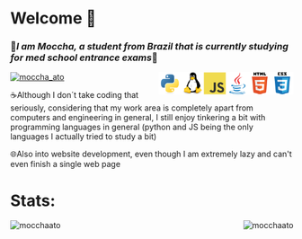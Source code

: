 <h1 align="left">Welcome 👋</h1>
<h3 align="left">🐰<em>I am Moccha, a student from Brazil that is currently studying for med school entrance
        exams</em>🐰</h3>

<p><a style="float:left;" href="https://twitter.com/moccha_ato" target="blank"><img
            src="https://img.shields.io/twitter/follow/moccha_ato?logo=twitter&style=for-the-badge"
            alt="moccha_ato" /></a>
</p >&nbsp;<img align="right"
            src="https://raw.githubusercontent.com/devicons/devicon/master/icons/css3/css3-original-wordmark.svg"
            alt="css3" width="40" height="40" /> <img align="right"
            src="https://raw.githubusercontent.com/devicons/devicon/master/icons/html5/html5-original-wordmark.svg"
            alt="html5" width="40" height="40" /> <img align="right"
            src="https://raw.githubusercontent.com/devicons/devicon/master/icons/java/java-original.svg" alt="java"
            width="40" height="40" /> <img align="right"
            src="https://raw.githubusercontent.com/devicons/devicon/master/icons/javascript/javascript-original.svg"
            alt="javascript" width="40" height="40" /> <img align="right"
            src="https://raw.githubusercontent.com/devicons/devicon/master/icons/linux/linux-original.svg" alt="linux"
            width="40" height="40" /> <img align="right"
            src="https://raw.githubusercontent.com/devicons/devicon/master/icons/python/python-original.svg"
            alt="python" width="40" height="40" /></p>
<p>☕Although I don´t take coding that seriously, considering that my work area is completely apart from computers and
    engineering in general, I still enjoy tinkering a bit with programming languages in general (python and JS being the
    only languages I actually tried to study a bit)</p>
<p>🌐Also into website development, even though I am extremely lazy and can't even finish a single web page</p>
<h1 align="left">Stats:</h1>
<p><img align="left"
        src="https://github-readme-stats.vercel.app/api/top-langs?username=mocchaato&show_icons=true&locale=en&layout=compact"
        alt="mocchaato" /></p>

<p>&nbsp;<img align="right"
        src="https://github-readme-stats.vercel.app/api?username=mocchaato&show_icons=true&locale=en" alt="mocchaato" />
</p>
<!--
**macchiapresso/macchiapresso** is a ✨ _special_ ✨ repository because its `README.md` (this file) appears on your GitHub profile.

Here are some ideas to get you started:

- 🔭 I’m currently working on ...
- 🌱 I’m currently learning ...
- 👯 I’m looking to collaborate on ...
- 🤔 I’m looking for help with ...
- 💬 Ask me about ...
- 📫 How to reach me: ...
- 😄 Pronouns: ...
- ⚡ Fun fact: ...
-->